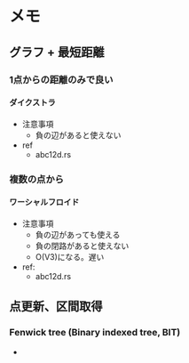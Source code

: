 # メモ
## グラフ + 最短距離
### 1点からの距離のみで良い
#### ダイクストラ
- 注意事項
  - 負の辺があると使えない
- ref
  - abc12d.rs

### 複数の点から
#### ワーシャルフロイド
- 注意事項
  - 負の辺があっても使える
  - 負の閉路があると使えない
  - O(V3)になる。遅い
- ref:
  - abc12d.rs

## 点更新、区間取得
### Fenwick tree (Binary indexed tree, BIT)
- 
